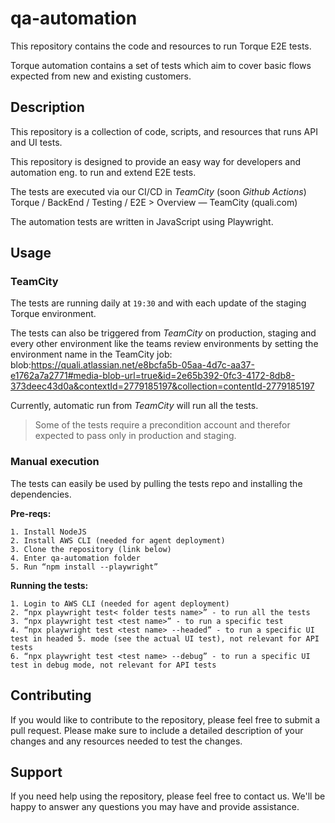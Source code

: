 # qa-automation

This repository contains the code and resources to run Torque E2E tests.

Torque automation contains a set of tests which aim to cover basic flows expected from new and existing customers.

## Description

This repository is a collection of code, scripts, and resources that runs API and UI tests. 

This repository is designed to provide an easy way for developers and automation eng. to run and extend E2E tests.

The tests are executed via our CI/CD in _TeamCity_ (soon _Github Actions_) Torque / BackEnd / Testing / E2E > Overview — TeamCity (quali.com)

The automation tests are written in JavaScript using Playwright.


## Usage

### TeamCity

The tests are running daily at `19:30` and with each update of the staging Torque environment.

The tests can also be triggered from _TeamCity_ on production, staging and every other environment like the teams review environments by setting the environment name in the TeamCity job:
blob:https://quali.atlassian.net/e8bcfa5b-05aa-4d7c-aa37-e1762a7a2771#media-blob-url=true&id=2e65b392-0fc3-4172-8db8-373deec43d0a&contextId=2779185197&collection=contentId-2779185197

Currently, automatic run from _TeamCity_ will run all the tests.

> Some of the tests require a precondition account and therefor expected to pass only in production and staging.

### Manual execution

The tests can easily be used by pulling the tests repo and installing the dependencies.

**Pre-reqs:**

``` 
1. Install NodeJS
2. Install AWS CLI (needed for agent deployment)
3. Clone the repository (link below)
4. Enter qa-automation folder
5. Run “npm install --playwright”
```

**Running the tests:**

```
1. Login to AWS CLI (needed for agent deployment)
2. “npx playwright test< folder tests name>” - to run all the tests
3. “npx playwright test <test name>” - to run a specific test
4. “npx playwright test <test name> --headed” - to run a specific UI test in headed 5. mode (see the actual UI test), not relevant for API tests
6. “npx playwright test <test name> --debug” - to run a specific UI test in debug mode, not relevant for API tests
```

## Contributing

If you would like to contribute to the repository, please feel free to submit a pull request. Please make sure to include a detailed description of your changes and any resources needed to test the changes.

## Support

If you need help using the repository, please feel free to contact us. We'll be happy to answer any questions you may have and provide assistance.
